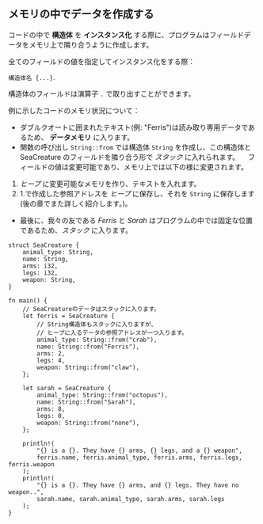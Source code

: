 ## メモリの中でデータを作成する

コードの中で **構造体** を **インスタンス化**
する際に、プログラムはフィールドデータをメモリ上で隣り合うように作成します。

全てのフィールドの値を指定してインスタンス化をする際：

`構造体名 {...}`.

構造体のフィールドは演算子 `.` で取り出すことができます。

例に示したコードのメモリ状況について：

-   ダブルクオートに囲まれたテキスト(例:
    \"Ferris\")は読み取り専用データであるため、 **データメモリ**
    に入ります。
-   関数の呼び出し `String::from` では構造体 `String`
    を作成し、この構造体と SeaCreature のフィールドを隣り合う形で
    *スタック* に入れられます。
    　フィールドの値は変更可能であり、メモリ上では以下の様に変更されます。

1.  *ヒープ* に変更可能なメモリを作り、テキストを入れます。
2.  1.で作成した参照アドレスを *ヒープ* に保存し、それを `String`
    に保存します(後の章でまた詳しく紹介します。)。

-   最後に、我々の友である *Ferris* と *Sarah*
    はプログラムの中では固定な位置であるため、*スタック* に入ります。

```
struct SeaCreature {
    animal_type: String,
    name: String,
    arms: i32,
    legs: i32,
    weapon: String,
}

fn main() {
    // SeaCreatureのデータはスタックに入ります。
    let ferris = SeaCreature {
        // String構造体もスタックに入りますが、
        // ヒープに入るデータの参照アドレスが一つ入ります。
        animal_type: String::from("crab"),
        name: String::from("Ferris"),
        arms: 2,
        legs: 4,
        weapon: String::from("claw"),
    };

    let sarah = SeaCreature {
        animal_type: String::from("octopus"),
        name: String::from("Sarah"),
        arms: 8,
        legs: 0,
        weapon: String::from("none"),
    };

    println!(
        "{} is a {}. They have {} arms, {} legs, and a {} weapon",
        ferris.name, ferris.animal_type, ferris.arms, ferris.legs, ferris.weapon
    );
    println!(
        "{} is a {}. They have {} arms, and {} legs. They have no weapon..",
        sarah.name, sarah.animal_type, sarah.arms, sarah.legs
    );
}
```

